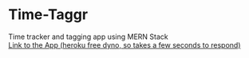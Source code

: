 # Time-Taggr
Time tracker and tagging app using MERN Stack  
[Link to the App (heroku free dyno, so takes a few seconds to respond)](https://time-taggr.herokuapp.com/)
